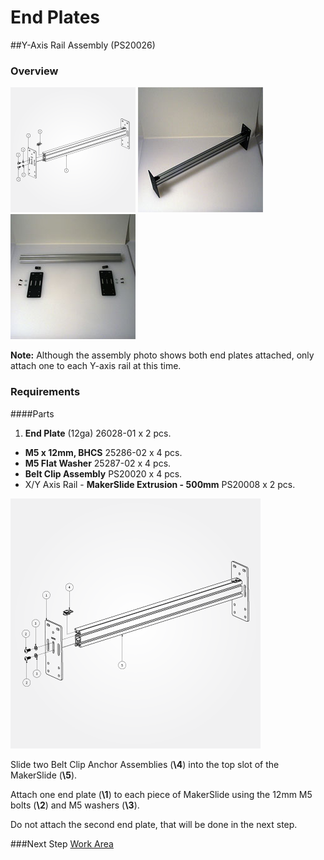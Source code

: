 # End Plates

##Y-Axis Rail Assembly (PS20026)

### Overview

![exploded view of End Plates](tPictures/PS20026_2.png) 
![](tPictures/so_y_axis_rail_2.jpg)
![](tPictures/so_y_axis_rail_parts_2.jpg)

**Note:** Although the assembly photo shows both end plates attached, only attach one to each Y-axis rail at this time.

### Requirements

####Parts

1. **End Plate** (12ga) 26028-01 x 2 pcs.
* **M5 x 12mm, BHCS** 25286-02 x 4 pcs.
* **M5 Flat Washer** 25287-02 x 4 pcs.
* **Belt Clip Assembly** PS20020 x 4 pcs.
* X/Y Axis Rail - **MakerSlide Extrusion - 500mm** PS20008 x 2 pcs.

[![exploded view of End Plates](tPictures/PS20026_4.png)](content/tPictures/PS20026_16.png)

Slide two Belt Clip Anchor Assemblies (**\4**) into the top slot of the MakerSlide (**\5**).

Attach one end plate (**\1**) to each piece of MakerSlide using the 12mm M5 bolts (**\2**) and M5 washers (**\3**).

Do not attach the second end plate, that will be done in the next step.

###Next Step [Work Area](http://docs.shapeoko.com/workarea.html)
